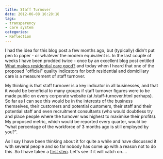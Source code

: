 ```yaml
---
title: Staff Turnover
date: 2012-06-08 16:28:18
tags:
- transparency
- care system
categories:
- Reflection
---
```

I had the idea for this blog post a few months ago, but (typically) didn't put pen to paper - or whatever the modern equivalent is.  In the last couple of weeks I have been prodded twice - once by an excellent blog post entitled [What makes residential care good?](https://unsafespaces.com/2012/05/25/what-makes-residential-care-good/) and today when I heard that one of the proposed "official" quality indicators for both residential and domiciliary care is a measurement of staff turnover.

My thinking is that staff turnover is a key indicator in all businesses, and that it would be beneficial to many groups if staff turnover figures were to be made public on every corporate website (at /staff-turnover.html perhaps).  So far as I can see this would be in the interests of the business themselves, their customers and potential customers, their staff and their potential staff and even recruitment consultants (who would doubtless try and place people where the turnover was highest to maximise their profits).  My proposed metric, which would be reported every quarter, would be "what percentage of the workforce of 3 months ago is still employed by you?".

As I say I have been thinking about it for quite a while and have discussed it with several people and so far nobody has come up with a reason not to do this.  So I have taken a [first step](/Staff-Turnover-Figures/).  Let's see if it will catch on....

